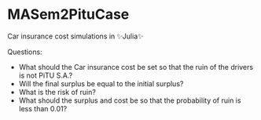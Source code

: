 # MASem2PituCase
Car insurance cost simulations in ✨Julia✨

Questions:

* What should the Car insurance cost be set so that the ruin of the drivers is not PiTU S.A.?
* Will the final surplus be equal to the initial surplus?
* What is the risk of ruin?
* What should the surplus and cost be so that the probability of ruin is less than 0.01?
